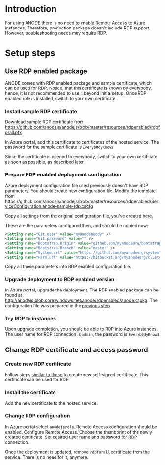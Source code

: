 # Introduction

For using ANODE there is no need to enable Remote Access to Azure instances. Therefore, production package doesn't include RDP support. However, troubleshooting needs may require RDP.

# Setup steps

## Use RDP enabled package

ANODE comes with RDP enabled package and sample certificate, which can be used for RDP. Notice, that this certificate is known by everybody, hence, it is not recommended to use it beyond initial setup. Once RDP enabled role is installed, switch to your own certificate.

### Install sample RDP certificate

Download sample RDP certificate from https://github.com/anodejs/anodejs/blob/master/resources/rdpenabled/rdpforall.pfx

In Azure portal, add this certificate to certificates of the hosted service. The password for the sample certificate is ```Everyb0dyKnow$```

Since the certificate is opened to everybody, switch to your own certificate as soon as possible, [as described later](https://github.com/anodejs/anodejs/blob/master/docs/RDP_SETUP.md#change-rdp-certificate-and-access-password).

### Prepare RDP enabled deployment configuration

Azure deployment configuration file used previously doesn't have RDP parameters. You should create new configuration file. Modify the template from https://github.com/anodejs/anodejs/blob/master/resources/rdpenabled/ServiceConfiguration.anode-sample-rdp.cscfg

Copy all settings from the original configuration file, you've created [here](https://github.com/anodejs/anodejs/blob/master/docs/SIMPLE_SETUP.md#azure-configuration).

These are the parameters configured then, and should be copied now:

```xml
<Setting name="Git.user" value="myanodebuddy" />
<Setting name="Git.password" value="" />
<Setting name="Bootstrap.Origin" value="github.com/myanodeorg/bootstrap" />
<Setting name="Bootstrap.Branch" value="master" />
<Setting name="System.url" value="https://github.com/myanodeorg/system" />
<Setting name="Farm.url" value="https://bitbucket.org/myanodeorg/cluster#farm" />
```

Copy all these parameters into RDP enabled configuration file.

### Upgrade deployment to RDP enabled version

In Azure portal, upgrade the deployment. The RDP enabled package can be found at http://anodejs.blob.core.windows.net/anode/rdpenabled/anode.cspkg. The configuraiton file was prepared in the [previous step](https://github.com/anodejs/anodejs/blob/master/docs/RDP_SETUP.md#prepare-rdp-enabled-deployment-configuration).

### Try RDP to instances

Upon upgrade completion, you should be able to RDP into Azure instances. The user name for RDP connection is ```admin```, the password is ```Everyb0dyKnow$```

## Change RDP certificate and access password

### Create new RDP certificate

Follow steps [similar to those](https://github.com/anodejs/anodejs/blob/master/docs/SECURITY_SETUP.md#setup-client-certificates) to create new self-signed certificate. This certificate can be used for RDP.

### Install the certificate

Add the new certificate to the hosted service.

### Change RDP configuration

In Azure portal select ```anodejsrole```. Remote Access configuration should be enabled. Configure Remote Access. Choose the thumbprint of the newly created certificate. Set desired user name and password for RDP connection.

Once the deployment is updated, remove ```rdpforall``` certificate from the service. There is no need for it, anymore.